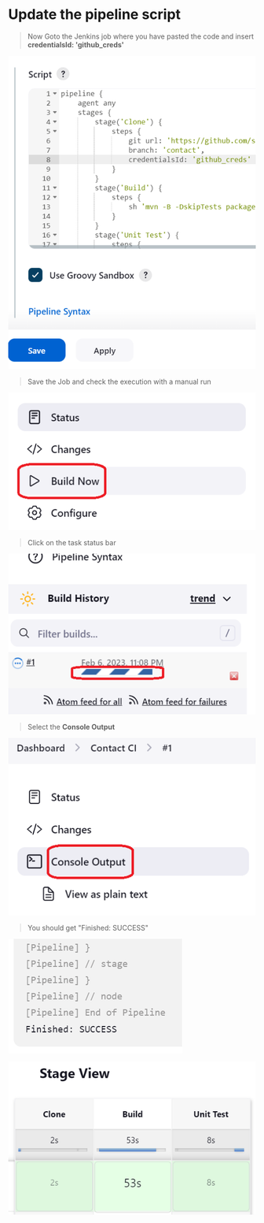 # Update the pipeline script

>Now Goto the Jenkins job where you have pasted the code and insert **credentialsId: 'github_creds'**

![Picture 61](../assets/step6pic1addCreds.png)

>Save the Job and check the execution with a manual run

![Picture 26](../assets/step2pic6buildNow.png)

>Click on the task status bar

![Picture 27](../assets/step2pic7statusBar.png)

>Select the **Console Output**

![Picture 28](../assets/step2pic8consoleOutput.png)

>You should get "Finished: SUCCESS"

![Picture 29](../assets/step2pic9finishSuccess.png)

![Picture 62](../assets/step6pic2stageView.png)

<br/>
